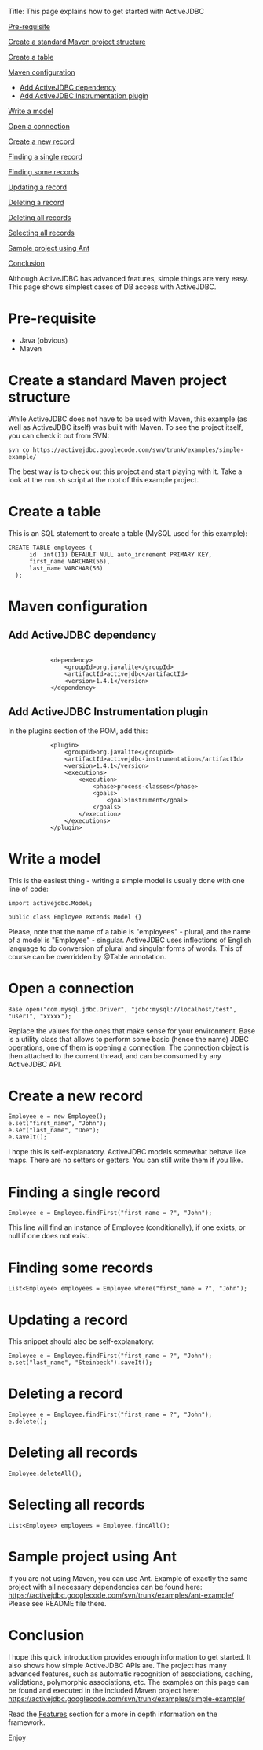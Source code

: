 Title: This page explains how to get started with ActiveJDBC

[Pre-requisite](#Pre_requisite)

[Create a standard Maven project structure](#Create_a_standard_Maven_project_structure)

[Create a table](#Create_a_table)

[Maven configuration](#Maven_configuration)

-   [Add ActiveJDBC dependency](#Add_ActiveJDBC_dependency)
-   [Add ActiveJDBC Instrumentation plugin](#Add_ActiveJDBC_Instrumentation_plugin)

[Write a model](#Write_a_model)

[Open a connection](#Open_a_connection)

[Create a new record](#Create_a_new_record)

[Finding a single record](#Finding_a_single_record)

[Finding some records](#Finding_some_records)

[Updating a record](#Updating_a_record)

[Deleting a record](#Deleting_a_record)

[Deleting all records](#Deleting_all_records)

[Selecting all records](#Selecting_all_records)

[Sample project using Ant](#Sample_project_using_Ant)

[Conclusion](#Conclusion)

Although ActiveJDBC has advanced features, simple things are very easy. This page shows simplest cases of DB access with ActiveJDBC.

Pre-requisite
=============

-   Java (obvious)
-   Maven

Create a standard Maven project structure
=========================================

While ActiveJDBC does not have to be used with Maven, this example (as well as ActiveJDBC itself) was built with Maven. To see the project itself, you can check it out from SVN:

~~~~ {.prettyprint}
svn co https://activejdbc.googlecode.com/svn/trunk/examples/simple-example/
~~~~

The best way is to check out this project and start playing with it. Take a look at the `run.sh` script at the root of this example project.

Create a table
==============

This is an SQL statement to create a table (MySQL used for this example):

~~~~ {.prettyprint}
CREATE TABLE employees (
      id  int(11) DEFAULT NULL auto_increment PRIMARY KEY,
      first_name VARCHAR(56),
      last_name VARCHAR(56)
  );
~~~~

Maven configuration
===================

Add ActiveJDBC dependency
-------------------------

~~~~ {.prettyprint}

            <dependency>
                <groupId>org.javalite</groupId>
                <artifactId>activejdbc</artifactId>
                <version>1.4.1</version>
            </dependency>
~~~~

Add ActiveJDBC Instrumentation plugin
-------------------------------------

In the plugins section of the POM, add this:

~~~~ {.prettyprint}
            <plugin>
                <groupId>org.javalite</groupId>
                <artifactId>activejdbc-instrumentation</artifactId>
                <version>1.4.1</version>
                <executions>
                    <execution>
                        <phase>process-classes</phase>
                        <goals>
                            <goal>instrument</goal>
                        </goals>
                    </execution>
                </executions>
            </plugin>
~~~~

Write a model
=============

This is the easiest thing - writing a simple model is usually done with one line of code:

~~~~ {.prettyprint}
import activejdbc.Model;

public class Employee extends Model {}
~~~~

Please, note that the name of a table is "employees" - plural, and the name of a model is "Employee" - singular. ActiveJDBC uses inflections of English language to do conversion of plural and singular forms of words. This of course can be overridden by @Table annotation.

Open a connection
=================

~~~~ {.prettyprint}
Base.open("com.mysql.jdbc.Driver", "jdbc:mysql://localhost/test", "user1", "xxxxx");
~~~~

Replace the values for the ones that make sense for your environment. Base is a utility class that allows to perform some basic (hence the name) JDBC operations, one of them is opening a connection. The connection object is then attached to the current thread, and can be consumed by any ActiveJDBC API.

Create a new record
===================

~~~~ {.prettyprint}
Employee e = new Employee();
e.set("first_name", "John");
e.set("last_name", "Doe");
e.saveIt();
~~~~

I hope this is self-explanatory. ActiveJDBC models somewhat behave like maps. There are no setters or getters. You can still write them if you like.

Finding a single record
=======================

~~~~ {.prettyprint}
Employee e = Employee.findFirst("first_name = ?", "John");
~~~~

This line will find an instance of Employee (conditionally), if one exists, or null if one does not exist.

Finding some records
====================

~~~~ {.prettyprint}
List<Employee> employees = Employee.where("first_name = ?", "John");
~~~~

Updating a record
=================

This snippet should also be self-explanatory:

~~~~ {.prettyprint}
Employee e = Employee.findFirst("first_name = ?", "John");
e.set("last_name", "Steinbeck").saveIt();
~~~~

Deleting a record
=================

~~~~ {.prettyprint}
Employee e = Employee.findFirst("first_name = ?", "John");
e.delete();
~~~~

Deleting all records
====================

~~~~ {.prettyprint}
Employee.deleteAll();
~~~~

Selecting all records
=====================

~~~~ {.prettyprint}
List<Employee> employees = Employee.findAll();
~~~~

Sample project using Ant
========================

If you are not using Maven, you can use Ant. Example of exactly the same project with all necessary dependencies can be found here: https://activejdbc.googlecode.com/svn/trunk/examples/ant-example/ Please see README file there.

Conclusion
==========

I hope this quick introduction provides enough information to get started. It also shows how simple ActiveJDBC APIs are. The project has many advanced features, such as automatic recognition of associations, caching, validations, polymorphic associations, etc. The examples on this page can be found and executed in the included Maven project here: https://activejdbc.googlecode.com/svn/trunk/examples/simple-example/

Read the [Features](Features) section for a more in depth information on the framework.

Enjoy
